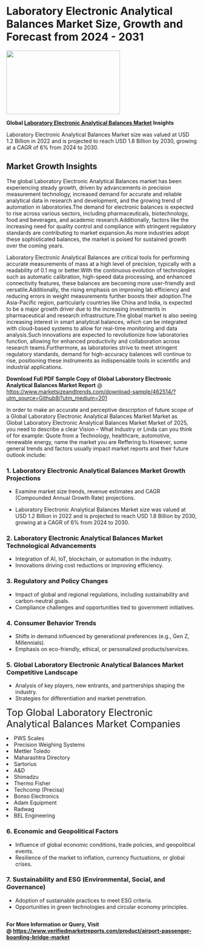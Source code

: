 <H1>Laboratory Electronic Analytical Balances Market Size, Growth and Forecast from 2024 - 2031</H1><img class="aligncenter size-medium wp-image-584254" src="https://thirdeyenews.in/wp-content/uploads/2024/09/Global-Market-Research-300x168.jpeg" alt="" width="300" height="168" /><p><strong>Global&nbsp;<a href="https://www.marketsizeandtrends.com/download-sample/462514/?utm_source=Github8j?utm_medium=201">Laboratory Electronic Analytical Balances Market</a> Insights</strong></p><p>Laboratory Electronic Analytical Balances Market size was valued at USD 1.2 Billion in 2022 and is projected to reach USD 1.8 Billion by 2030, growing at a CAGR of 6% from 2024 to 2030.</p><p><h2>Market Growth Insights</h2> <p>The global Laboratory Electronic Analytical Balances market has been experiencing steady growth, driven by advancements in precision measurement technology, increased demand for accurate and reliable analytical data in research and development, and the growing trend of automation in laboratories.The demand for electronic balances is expected to rise across various sectors, including pharmaceuticals, biotechnology, food and beverages, and academic research.Additionally, factors like the increasing need for quality control and compliance with stringent regulatory standards are contributing to market expansion.As more industries adopt these sophisticated balances, the market is poised for sustained growth over the coming years.</p> <p>Laboratory Electronic Analytical Balances are critical tools for performing accurate measurements of mass at a high level of precision, typically with a readability of 0.1 mg or better.With the continuous evolution of technologies such as automatic calibration, high-speed data processing, and enhanced connectivity features, these balances are becoming more user-friendly and versatile.Additionally, the rising emphasis on improving lab efficiency and reducing errors in weight measurements further boosts their adoption.The Asia-Pacific region, particularly countries like China and India, is expected to be a major growth driver due to the increasing investments in pharmaceutical and research infrastructure.The global market is also seeing increasing interest in smart analytical balances, which can be integrated with cloud-based systems to allow for real-time monitoring and data analysis.Such innovations are expected to revolutionize how laboratories function, allowing for enhanced productivity and collaboration across research teams.Furthermore, as laboratories strive to meet stringent regulatory standards, demand for high-accuracy balances will continue to rise, positioning these instruments as indispensable tools in scientific and industrial applications.</p> <p><span class=""><strong>Download Full PDF Sample Copy of Global Laboratory Electronic Analytical Balances Market Report</strong> @ <a href="https://www.marketsizeandtrends.com/download-sample/462514/?utm_source=Github8j?utm_medium=201" target="_blank">https://www.marketsizeandtrends.com/download-sample/462514/?utm_source=Github8j?utm_medium=201</a></span></p><p>In order to make an accurate and perceptive description of future scope of a Global&nbsp;Laboratory Electronic Analytical Balances Market Market as Global&nbsp;Laboratory Electronic Analytical Balances Market Market of 2025, you need to describe a clear Vision &ndash; What Industry or Linda can you think of for example: Quote from a Technology, healthcare, automotive, renewable energy, name the market you are Reffering to.However, some general trends and factors usually impact market reports and their future outlook include:</p><h3>1.&nbsp;<strong>Laboratory Electronic Analytical Balances Market Growth Projections</strong></h3><ul><li>Examine market size trends, revenue estimates and CAGR (Compounded Annual Growth Rate) projections.</li><li><p>Laboratory Electronic Analytical Balances Market size was valued at USD 1.2 Billion in 2022 and is projected to reach USD 1.8 Billion by 2030, growing at a CAGR of 6% from 2024 to 2030.</p></li></ul><h3>2.&nbsp;<strong>Laboratory Electronic Analytical Balances Market Technological Advancements</strong></h3><ul><li>Integration of AI, IoT, blockchain, or automation in the industry.</li><li>Innovations driving cost reductions or improving efficiency.</li></ul><h3>3.&nbsp;<strong>Regulatory and Policy Changes</strong></h3><ul><li>Impact of global and regional regulations, including sustainability and carbon-neutral goals.</li><li>Compliance challenges and opportunities tied to government initiatives.</li></ul><h3>4.&nbsp;<strong>Consumer Behavior Trends</strong></h3><ul><li>Shifts in demand influenced by generational preferences (e.g., Gen Z, Millennials).</li><li>Emphasis on eco-friendly, ethical, or personalized products/services.</li></ul><h3>5.&nbsp;<strong>Global Laboratory Electronic Analytical Balances Market Competitive Landscape</strong></h3><ul><li>Analysis of key players, new entrants, and partnerships shaping the industry.</li><li>Strategies for differentiation and market penetration.</li></ul><p data-pm-slice="1 1 []"><span style="color: inherit; font-family: inherit; font-size: 25px;">Top Global Laboratory Electronic Analytical Balances Market Companies</span></p><div class="" data-test-id=""><p><li>PWS Scales</li><li> Precision Weighing Systems</li><li> Mettler Toledo</li><li> Maharashtra Directory</li><li> Sartorius</li><li> A&D</li><li> Shimadzu</li><li> Thermo Fisher</li><li> Techcomp (Precisa)</li><li> Bonso Electronics</li><li> Adam Equipment</li><li> Radwag</li><li> BEL Engineering</li></p></div><h3>6.&nbsp;<strong>Economic and Geopolitical Factors</strong></h3><ul><li>Influence of global economic conditions, trade policies, and geopolitical events.</li><li>Resilience of the market to inflation, currency fluctuations, or global crises.</li></ul><h3>7.&nbsp;<strong>Sustainability and ESG (Environmental, Social, and Governance)</strong></h3><ul><li>Adoption of sustainable practices to meet ESG criteria.</li><li>Opportunities in green technologies and circular economy principles.</li></ul><h2><strong style="font-size: 14px;">For More Information or Query, Visit @&nbsp;</strong><a style="background-color: #ffffff; font-size: 14px;" href="https://www.marketsizeandtrends.com/report/laboratory-electronic-analytical-balances-market/" target="_blank">https://www.verifiedmarketreports.com/product/airport-passenger-boarding-bridge-market</a></h2>